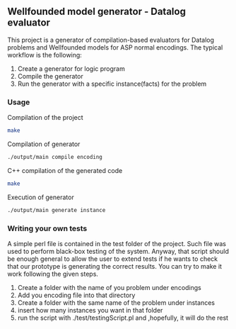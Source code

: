 ## Wellfounded model generator - Datalog evaluator
This project is a generator of compilation-based evaluators for Datalog problems and Wellfounded models for ASP normal encodings.
The typical workflow is the following:
1. Create a generator for logic program
2. Compile the generator
3. Run the generator with a specific instance(facts) for the problem

<!-- USAGE EXAMPLES -->
### Usage
  Compilation of the project
  ```sh
  make
  ```
  Compilation of generator
  ```sh
  ./output/main compile encoding 
  ```
  C++ compilation of the generated code
  ```sh
  make
  ```
  Execution of generator
  ```sh
  ./output/main generate instance
  ```
  
  
### Writing your own tests
A simple perl file is contained in the test folder of the project. Such file was used to perform black-box testing of the system.
Anyway, that script should be enough general to allow the user to extend tests if he wants to check that our prototype is generating
the correct results. You can try to make it work following the given steps.

1. Create a folder with the name of you problem under encodings
2. Add you encoding file into that directory
3. Create a folder with the same name of the problem under instances
3. insert how many instances you want in that folder
4. run the script with ./test/testingScript.pl and ,hopefully, it will do the rest

